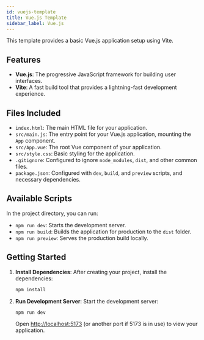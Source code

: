 ```yaml
---
id: vuejs-template
title: Vue.js Template
sidebar_label: Vue.js
---
```


This template provides a basic Vue.js application setup using Vite.

## Features

-   **Vue.js**: The progressive JavaScript framework for building user interfaces.
-   **Vite**: A fast build tool that provides a lightning-fast development experience.

## Files Included

-   `index.html`: The main HTML file for your application.
-   `src/main.js`: The entry point for your Vue.js application, mounting the `App` component.
-   `src/App.vue`: The root Vue component of your application.
-   `src/style.css`: Basic styling for the application.
-   `.gitignore`: Configured to ignore `node_modules`, `dist`, and other common files.
-   `package.json`: Configured with `dev`, `build`, and `preview` scripts, and necessary dependencies.

## Available Scripts

In the project directory, you can run:

-   `npm run dev`: Starts the development server.
-   `npm run build`: Builds the application for production to the `dist` folder.
-   `npm run preview`: Serves the production build locally.

## Getting Started

1.  **Install Dependencies**: After creating your project, install the dependencies:
    ```bash
    npm install
    ```
2.  **Run Development Server**: Start the development server:
    ```bash
    npm run dev
    ```
    Open [http://localhost:5173](http://localhost:5173) (or another port if 5173 is in use) to view your application.
